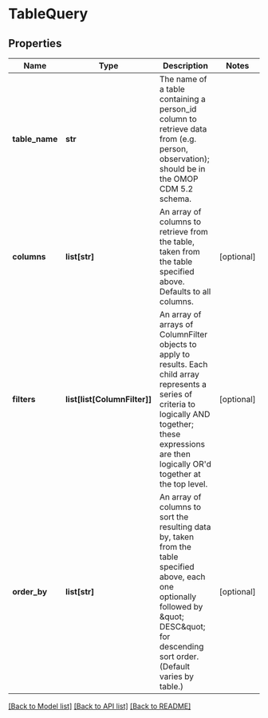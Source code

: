 # TableQuery

## Properties
Name | Type | Description | Notes
------------ | ------------- | ------------- | -------------
**table_name** | **str** | The name of a table containing a person_id column to retrieve data from (e.g. person, observation); should be in the OMOP CDM 5.2 schema.  | 
**columns** | **list[str]** | An array of columns to retrieve from the table, taken from the table specified above. Defaults to all columns.  | [optional] 
**filters** | **list[list[ColumnFilter]]** | An array of arrays of ColumnFilter objects to apply to results. Each child array represents a series of criteria to logically AND together; these expressions are then logically OR&#39;d together at the top level.  | [optional] 
**order_by** | **list[str]** | An array of columns to sort the resulting data by, taken from the table specified above, each one optionally followed by \&quot; DESC\&quot; for descending sort order. (Default varies by table.)  | [optional] 

[[Back to Model list]](../README.md#documentation-for-models) [[Back to API list]](../README.md#documentation-for-api-endpoints) [[Back to README]](../README.md)


